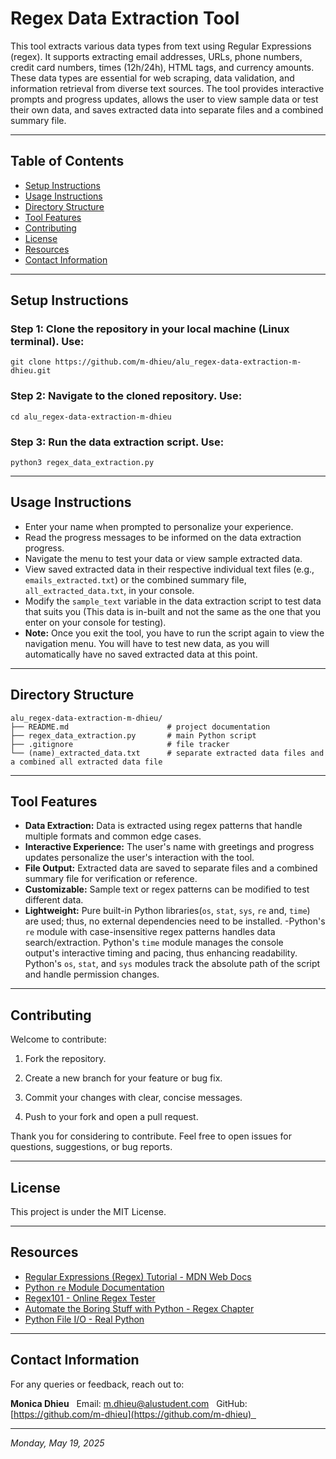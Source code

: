 # Regex Data Extraction Tool

This tool extracts various data types from text using Regular Expressions (regex). It supports extracting email addresses, URLs, phone numbers, credit card numbers, times (12h/24h), HTML tags, and currency amounts. These data types are essential for web scraping, data validation, and information retrieval from diverse text sources. The tool provides interactive prompts and progress updates, allows the user to view sample data or test their own data, and saves extracted data into separate files and a combined summary file.

---

## Table of Contents

- [Setup Instructions](#setup-instructions)
- [Usage Instructions](#usage-instructions)
- [Directory Structure](#directory-structure)
- [Tool Features](#tool-features)
- [Contributing](#contributing)
- [License](#license)
- [Resources](#resources)
- [Contact Information](#contact-information)

---

## Setup Instructions

### Step 1: Clone the repository in your local machine (Linux terminal). Use:
```
git clone https://github.com/m-dhieu/alu_regex-data-extraction-m-dhieu.git
```

### Step 2: Navigate to the cloned repository. Use:
```
cd alu_regex-data-extraction-m-dhieu
```

### Step 3: Run the data extraction script. Use:
```
python3 regex_data_extraction.py
```

---

## Usage Instructions

- Enter your name when prompted to personalize your experience.
- Read the progress messages to be informed on the data extraction progress.
- Navigate the menu to test your data or view sample extracted data.
- View saved extracted data in their respective individual text files (e.g., `emails_extracted.txt`) or the combined summary file, `all_extracted_data.txt`, in your console.
- Modify the `sample_text` variable in the data extraction script to test data that suits you (This data is in-built and not the same as the one that you enter on your console for testing).
- **Note:** Once you exit the tool, you have to run the script again to view the navigation menu. You will have to test new data, as you will automatically have no saved extracted data at this point.

---

## Directory Structure

```
alu_regex-data-extraction-m-dhieu/
├── README.md                      # project documentation
├── regex_data_extraction.py       # main Python script  
├── .gitignore                     # file tracker
└── (name)_extracted_data.txt      # separate extracted data files and a combined all extracted data file
```

---

## Tool Features

- **Data Extraction:** Data is extracted using regex patterns that handle multiple formats and common edge cases.
- **Interactive Experience:** The user's name with greetings and progress updates personalize the user's interaction with the tool.
- **File Output:** Extracted data are saved to separate files and a combined summary file for verification or reference.
- **Customizable:** Sample text or regex patterns can be modified to test different data.
- **Lightweight:** Pure built-in Python libraries(`os`, `stat`, `sys`, `re` and,  `time`) are used; thus,  no external dependencies need to be installed. 
-Python's `re` module with case-insensitive regex patterns handles data search/extraction. Python's `time` module manages the console output's interactive timing and pacing, thus enhancing readability. Python's `os`, `stat`, and `sys` modules track the absolute path of the script and handle permission changes.

---

## Contributing

Welcome to contribute:

1. Fork the repository.

2. Create a new branch for your feature or bug fix.

3. Commit your changes with clear, concise messages.

4. Push to your fork and open a pull request.

Thank you for considering to contribute. Feel free to open issues for questions, suggestions, or bug reports.

---

## License

This project is under the MIT License.

---

## Resources

- [Regular Expressions (Regex) Tutorial - MDN Web Docs](https://developer.mozilla.org/en-US/docs/Web/JavaScript/Guide/Regular_Expressions)
- [Python `re` Module Documentation](https://docs.python.org/3/library/re.html)
- [Regex101 - Online Regex Tester](https://regex101.com/)
- [Automate the Boring Stuff with Python - Regex Chapter](https://automatetheboringstuff.com/2e/chapter7/)
- [Python File I/O - Real Python](https://realpython.com/read-write-files-python/)

---

## Contact Information

For any queries or feedback, reach out to:

**Monica Dhieu**  
Email: [m.dhieu@alustudent.com](mailto:m.dhieu@alustudent.com)  
GitHub: [https://github.com/m-dhieu](https://github.com/m-dhieu)  

---

*Monday, May 19, 2025*
